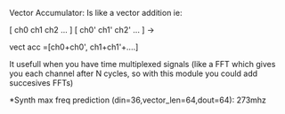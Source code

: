 Vector Accumulator:
Is like a vector addition ie:

[ ch0 ch1 ch2 ... ]
[ ch0' ch1' ch2' ... ] -> 

vect acc =[ch0+ch0', ch1+ch1'+....]

It usefull when you have time multiplexed signals (like a FFT which gives
you each channel after N cycles, so with this module you could add succesives
FFTs)


*Synth max freq prediction (din=36,vector_len=64,dout=64): 273mhz

